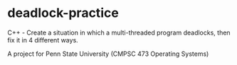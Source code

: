 # deadlock-practice

C++ - Create a situation in which a multi-threaded program deadlocks, then fix it in 4 different ways.

A project for Penn State University (CMPSC 473 Operating Systems)